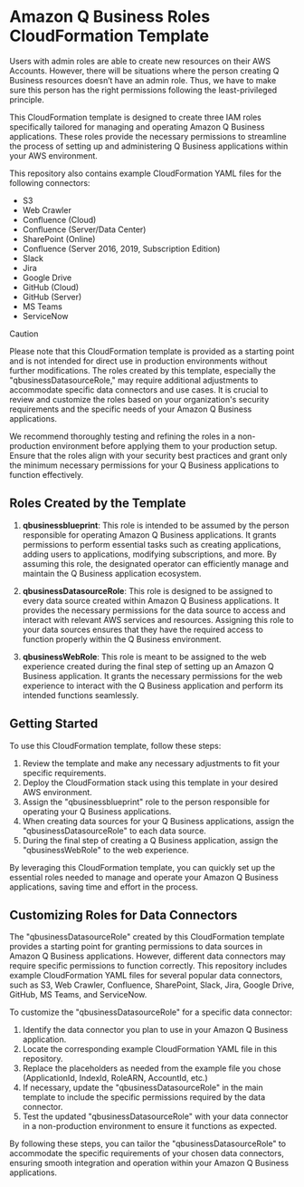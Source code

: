 # Amazon Q Business Roles CloudFormation Template

Users with admin roles are able to create new resources on their AWS Accounts. However, there will be situations where the person creating Q Business resources doesn’t have an admin role. Thus, we have to make sure this person has the right permissions following the least-privileged principle.

This CloudFormation template is designed to create three IAM roles specifically tailored for managing and operating Amazon Q Business applications. These roles provide the necessary permissions to streamline the process of setting up and administering Q Business applications within your AWS environment.

This repository also contains example CloudFormation YAML files for the following connectors:

- S3
- Web Crawler
- Confluence (Cloud)
- Confluence (Server/Data Center)
- SharePoint (Online)
- Confluence (Server 2016, 2019, Subscription Edition)
- Slack
- Jira
- Google Drive
- GitHub (Cloud)
- GitHub (Server)
- MS Teams
- ServiceNow

> [!CAUTION]
> Please note that this CloudFormation template is provided as a starting point and is not intended for direct use in production environments without further modifications. The roles created by this template, especially the "qbusinessDatasourceRole," may require additional adjustments to accommodate specific data connectors and use cases. It is crucial to review and customize the roles based on your organization's security requirements and the specific needs of your Amazon Q Business applications.

We recommend thoroughly testing and refining the roles in a non-production environment before applying them to your production setup. Ensure that the roles align with your security best practices and grant only the minimum necessary permissions for your Q Business applications to function effectively.

## Roles Created by the Template

1. **qbusinessblueprint**: This role is intended to be assumed by the person responsible for operating Amazon Q Business applications. It grants permissions to perform essential tasks such as creating applications, adding users to applications, modifying subscriptions, and more. By assuming this role, the designated operator can efficiently manage and maintain the Q Business application ecosystem.

2. **qbusinessDatasourceRole**: This role is designed to be assigned to every data source created within Amazon Q Business applications. It provides the necessary permissions for the data source to access and interact with relevant AWS services and resources. Assigning this role to your data sources ensures that they have the required access to function properly within the Q Business environment.

3. **qbusinessWebRole**: This role is meant to be assigned to the web experience created during the final step of setting up an Amazon Q Business application. It grants the necessary permissions for the web experience to interact with the Q Business application and perform its intended functions seamlessly.

## Getting Started

To use this CloudFormation template, follow these steps:

1. Review the template and make any necessary adjustments to fit your specific requirements.
2. Deploy the CloudFormation stack using this template in your desired AWS environment.
3. Assign the "qbusinessblueprint" role to the person responsible for operating your Q Business applications.
4. When creating data sources for your Q Business applications, assign the "qbusinessDatasourceRole" to each data source.
5. During the final step of creating a Q Business application, assign the "qbusinessWebRole" to the web experience.

By leveraging this CloudFormation template, you can quickly set up the essential roles needed to manage and operate your Amazon Q Business applications, saving time and effort in the process.

## Customizing Roles for Data Connectors

The "qbusinessDatasourceRole" created by this CloudFormation template provides a starting point for granting permissions to data sources in Amazon Q Business applications. However, different data connectors may require specific permissions to function correctly. This repository includes example CloudFormation YAML files for several popular data connectors, such as S3, Web Crawler, Confluence, SharePoint, Slack, Jira, Google Drive, GitHub, MS Teams, and ServiceNow.

To customize the "qbusinessDatasourceRole" for a specific data connector:

1. Identify the data connector you plan to use in your Amazon Q Business application.
2. Locate the corresponding example CloudFormation YAML file in this repository.
3. Replace the placeholders as needed from the example file you chose (ApplicationId, IndexId, RoleARN, AccountId, etc.)
4. If necessary, update the "qbusinessDatasourceRole" in the main template to include the specific permissions required by the data connector.
5. Test the updated "qbusinessDatasourceRole" with your data connector in a non-production environment to ensure it functions as expected.

By following these steps, you can tailor the "qbusinessDatasourceRole" to accommodate the specific requirements of your chosen data connectors, ensuring smooth integration and operation within your Amazon Q Business applications.